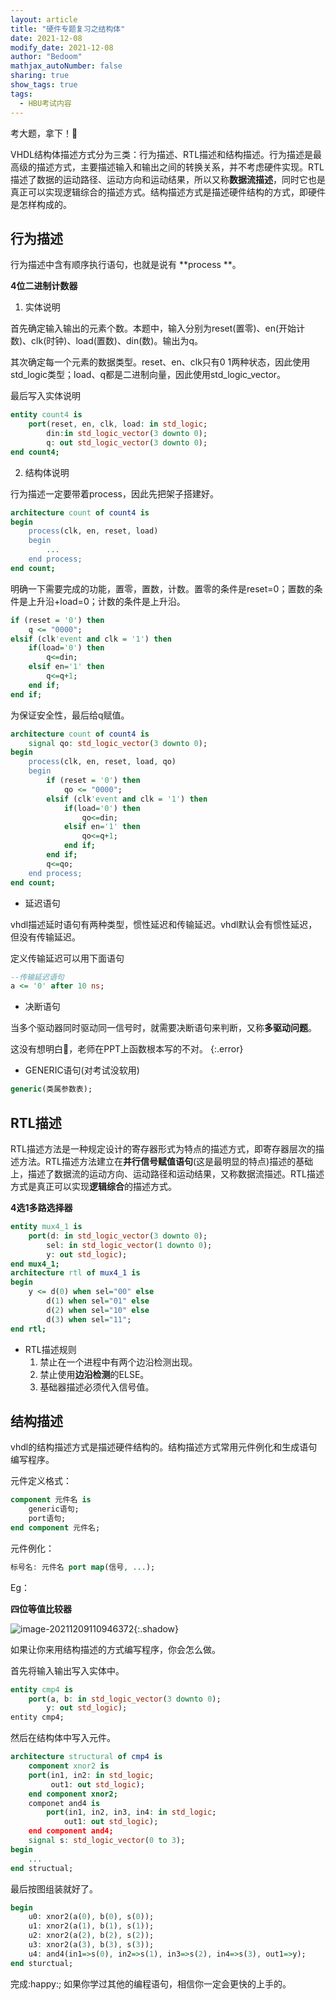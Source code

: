 ```yaml
---
layout: article
title: "硬件专题复习之结构体"
date: 2021-12-08
modify_date: 2021-12-08
author: "Bedoom"
mathjax_autoNumber: false
sharing: true
show_tags: true
tags: 
  - HBU考试内容
---
```


考大题，拿下！:facepunch:

<!--more-->

VHDL结构体描述方式分为三类：行为描述、RTL描述和结构描述。行为描述是最高级的描述方式，主要描述输入和输出之间的转换关系，并不考虑硬件实现。RTL描述了数据的运动路径、运动方向和运动结果，所以又称**数据流描述**，同时它也是真正可以实现逻辑综合的描述方式。结构描述方式是描述硬件结构的方式，即硬件是怎样构成的。

## 行为描述

行为描述中含有顺序执行语句，也就是说有 **process **。

**4位二进制计数器**

1. 实体说明

首先确定输入输出的元素个数。本题中，输入分别为reset(置零)、en(开始计数)、clk(时钟)、load(置数)、din(数)。输出为q。

其次确定每一个元素的数据类型。reset、en、clk只有0 1两种状态，因此使用std_logic类型；load、q都是二进制向量，因此使用std_logic_vector。

最后写入实体说明

```vhdl
entity count4 is
    port(reset, en, clk, load: in std_logic;
        din:in std_logic_vector(3 downto 0);
        q: out std_logic_vector(3 downto 0);
end count4;
```

2. 结构体说明

行为描述一定要带着process，因此先把架子搭建好。

```vhdl
architecture count of count4 is
begin
    process(clk, en, reset, load)
    begin
        ...
    end process;
end count;
```

明确一下需要完成的功能，置零，置数，计数。置零的条件是reset=0；置数的条件是上升沿+load=0；计数的条件是上升沿。

```vhdl
if (reset = '0') then
    q <= "0000";
elsif (clk'event and clk = '1') then
    if(load='0') then
        q<=din;
    elsif en='1' then
        q<=q+1;
    end if;
end if;
```

为保证安全性，最后给q赋值。

```vhdl
architecture count of count4 is
    signal qo: std_logic_vector(3 downto 0);
begin
    process(clk, en, reset, load, qo)
    begin
        if (reset = '0') then
            qo <= "0000";
        elsif (clk'event and clk = '1') then
            if(load='0') then
                qo<=din;
            elsif en='1' then
                qo<=q+1;
            end if;
        end if;
        q<=qo;
    end process;
end count;
```

* 延迟语句

vhdl描述延时语句有两种类型，惯性延迟和传输延迟。vhdl默认会有惯性延迟，但没有传输延迟。

定义传输延迟可以用下面语句

```vhdl
--传输延迟语句
a <= '0' after 10 ns;
```

* 决断语句

当多个驱动器同时驱动同一信号时，就需要决断语句来判断，又称**多驱动问题**。

这没有想明白:thinking:，老师在PPT上函数根本写的不对。
{:.error}

* GENERIC语句(对考试没软用)

```vhdl
generic(类属参数表);
```

## RTL描述

RTL描述方法是一种规定设计的寄存器形式为特点的描述方式，即寄存器层次的描述方法。RTL描述方法建立在**并行信号赋值语句**(这是最明显的特点)描述的基础上，描述了数据流的运动方向、运动路径和运动结果，又称数据流描述。RTL描述方式是真正可以实现**逻辑综合**的描述方式。

**4选1多路选择器**

```vhdl
entity mux4_1 is
    port(d: in std_logic_vector(3 downto 0);
        sel: in std_logic_vector(1 downto 0);
        y: out std_logic);
end mux4_1;
architecture rtl of mux4_1 is
begin 
    y <= d(0) when sel="00" else
        d(1) when sel="01" else
        d(2) when sel="10" else
        d(3) when sel="11";
end rtl;
```

* RTL描述规则
  1. 禁止在一个进程中有两个边沿检测出现。
  2. 禁止使用**边沿检测**的ELSE。
  3. 基础器描述必须代入信号值。 

## 结构描述

vhdl的结构描述方式是描述硬件结构的。结构描述方式常用元件例化和生成语句编写程序。

元件定义格式：

```vhdl
component 元件名 is
    generic语句;
	port语句;
end component 元件名;
```

元件例化：

```vhdl
标号名: 元件名 port map(信号, ...);
```

Eg：

**四位等值比较器**

![image-20211209110946372](https://s2.loli.net/2021/12/23/2uF4DRvOoHtYxLn.png){:.shadow}

如果让你来用结构描述的方式编写程序，你会怎么做。

首先将输入输出写入实体中。

```vhdl
entity cmp4 is 
    port(a, b: in std_logic_vector(3 downto 0);
        y: out std_logic);
entity cmp4;
```

然后在结构体中写入元件。

```vhdl
architecture structural of cmp4 is
    component xnor2 is
    port(in1, in2: in std_logic;
         out1: out std_logic);
    end component xnor2;
    componet and4 is
    	port(in1, in2, in3, in4: in std_logic;
            out1: out std_logic);
    end component and4;
    signal s: std_logic_vector(0 to 3);
begin
    ...
end structual;
```

最后按图组装就好了。

```vhdl
begin
    u0: xnor2(a(0), b(0), s(0));
    u1: xnor2(a(1), b(1), s(1));
    u2: xnor2(a(2), b(2), s(2));
    u3: xnor2(a(3), b(3), s(3));
	u4: and4(in1=>s(0), in2=>s(1), in3=>s(2), in4=>s(3), out1=>y);
end sturctual;
```

完成:happy:; 如果你学过其他的编程语句，相信你一定会更快的上手的。

